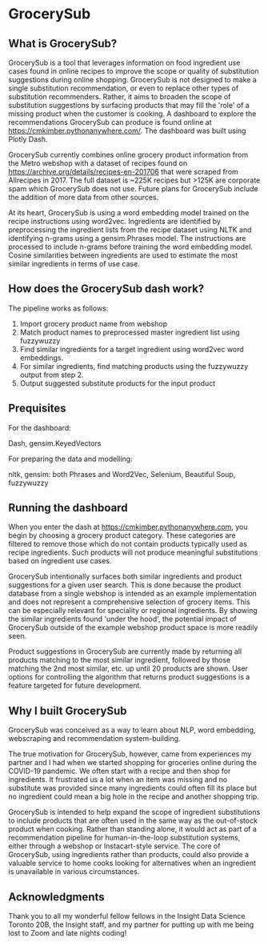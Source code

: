 # GrocerySub

## What is GrocerySub?

GrocerySub is a tool that leverages information on food ingredient use cases found in online recipes to improve the scope or quality of substitution suggestions during online shopping. GrocerySub is not designed to make a single substitution recommendation, or even to replace other types of substitution recommenders. Rather, it aims to broaden the scope of substitution suggestions by surfacing products that may fill the 'role' of a missing product when the customer is cooking. A dashboard to explore the recommendations GrocerySub can produce is found online at https://cmkimber.pythonanywhere.com/. The dashboard was built using Plotly Dash.

GrocerySub currently combines online grocery product information from the Metro webshop with a dataset of recipes found on https://archive.org/details/recipes-en-201706 that were scraped from Allrecipes in 2017. The full dataset is ~225K recipes but >125K are corporate spam which GrocerySub does not use. Future plans for GrocerySub include the addition of more data from other sources.

At its heart, GrocerySub is using a word embedding model trained on the recipe instructions using word2vec. Ingredients are identified by preprocessing the ingredient lists from the recipe dataset using NLTK and identifying n-grams using a gensim.Phrases model. The instructions are processed to include n-grams before training the word embedding model. Cosine similarities between ingredients are used to estimate the most similar ingredients in terms of use case.

## How does the GrocerySub dash work?

The pipeline works as follows:

  1. Import grocery product name from webshop
  2. Match product names to preprocessed master ingredient list using fuzzywuzzy
  3. Find similar ingredients for a target ingredient using word2vec word embeddings.
  4. For similar ingredients, find matching products using the fuzzywuzzy output from step 2.
  5. Output suggested substitute products for the input product

## Prequisites

For the dashboard:

Dash,
gensim.KeyedVectors

For preparing the data and modelling:

nltk,
gensim: both Phrases and Word2Vec,
Selenium,
Beautiful Soup,
fuzzywuzzy

## Running the dashboard

When you enter the dash at https://cmkimber.pythonanywhere.com, you begin by choosing a grocery product category. These categories are filtered to remove those which do not contain products typically used as recipe ingredients. Such products will not produce meaningful substitutions based on ingredient use cases.

GrocerySub intentionally surfaces both similar ingredients and product suggestions for a given user search. This is done because the product database from a single webshop is intended as an example implementation and does not represent a comprehensive selection of grocery items. This can be especially relevant for speciality or regional ingredients. By showing the similar ingredients found 'under the hood', the potential impact of GrocerySub outside of the example webshop product space is more readily seen.

Product suggestions in GrocerySub are currently made by returning all products matching to the most similar ingredient, followed by those matching the 2nd most similar, etc. up until 20 products are shown. User options for controlling the algorithm that returns product suggestions is a feature targeted for future development.

## Why I built GrocerySub

GrocerySub was conceived as a way to learn about NLP, word embedding, webscraping and recommendation system-building.

The true motivation for GrocerySub, however, came from experiences my partner and I had when we started shopping for groceries online during the COVID-19 pandemic. We often start with a recipe and then shop for ingredients. It frustrated us a lot when an item was missing and no substitute was provided since many ingredients could often fill its place but no ingredient could mean a big hole in the recipe and another shopping trip.

GrocerySub is intended to help expand the scope of ingredient substitutions to include products that are often used in the same way as the out-of-stock product when cooking. Rather than standing alone, it would act as part of a recommendation pipeline for human-in-the-loop substitution systems, either through a webshop or Instacart-style service. The core of GrocerySub, using ingredients rather than products, could also provide a valuable service to home cooks looking for alternatives when an ingredient is unavailable in various circumstances.

## Acknowledgments

Thank you to all my wonderful fellow fellows in the Insight Data Science Toronto 20B, the Insight staff, and my partner for putting up with me being lost to Zoom and late nights coding!
